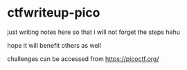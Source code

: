 # ctfwriteup-pico

just writing notes here so that i will not forget the steps hehu

hope it will benefit others as well

challenges can be accessed from https://picoctf.org/
